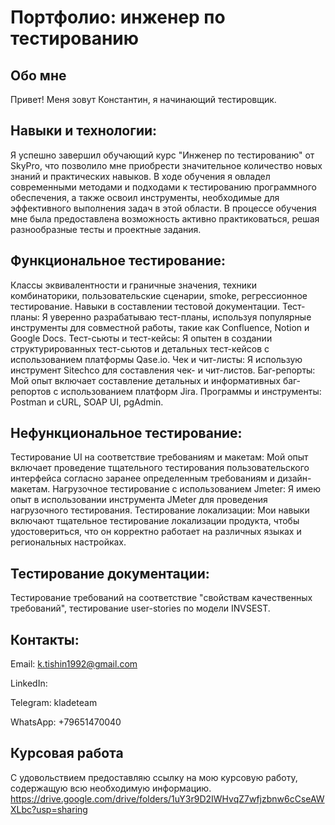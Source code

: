 # Портфолио: инженер по тестированию
## Обо мне
Привет! Меня зовут Константин, я начинающий тестировщик. 
## Навыки и технологии:
Я успешно завершил обучающий курс "Инженер по тестированию" от SkyPro, что позволило мне приобрести значительное количество новых знаний и практических навыков. В ходе обучения я овладел современными методами и подходами к тестированию программного обеспечения, а также освоил инструменты, необходимые для эффективного выполнения задач в этой области. В процессе обучения мне была предоставлена возможность активно практиковаться, решая разнообразные тесты и проектные задания.
## Функциональное тестирование:
Классы эквивалентности и граничные значения, техники комбинаторики, пользовательские сценарии, smoke, регрессионное тестирование. Навыки в составлении тестовой документации. Тест-планы: Я уверенно разрабатываю тест-планы, используя популярные инструменты для совместной работы, такие как Confluence, Notion и Google Docs. Тест-сьюты и тест-кейсы: Я опытен в создании структурированных тест-сьютов и детальных тест-кейсов с использованием платформы Qase.io. Чек и чит-листы: Я использую инструмент Sitechco для составления чек- и чит-листов. Баг-репорты: Мой опыт включает составление детальных и информативных баг-репортов с использованием платформ Jira. Программы и инструменты: Postman и cURL, SOAP UI, pgAdmin. 
## Нефункциональное тестирование: 
Тестирование UI на соответствие требованиям и макетам: Мой опыт включает проведение тщательного тестирования пользовательского интерфейса согласно заранее определенным требованиям и дизайн-макетам. Нагрузочное тестирование с использованием Jmeter: Я имею опыт в использовании инструмента JMeter для проведения нагрузочного тестирования. Тестирование локализации: Мои навыки включают тщательное тестирование локализации продукта, чтобы удостовериться, что он корректно работает на различных языках и региональных настройках.
## Тестирование документации:
Тестирование требований на соответствие "свойствам качественных требований", тестирование user-stories по модели INVSEST.
## Контакты:
Email: k.tishin1992@gmail.com

LinkedIn:

Telegram: kladeteam

WhatsApp: +79651470040

## Курсовая работа
С удовольствием предоставляю ссылку на мою курсовую работу, содержащую всю необходимую информацию.
https://drive.google.com/drive/folders/1uY3r9D2IWHvqZ7wfjzbnw6cCseAWXLbc?usp=sharing
